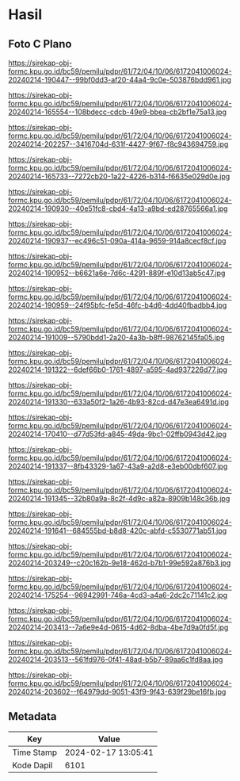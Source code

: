# Hasil

## Foto C Plano

https://sirekap-obj-formc.kpu.go.id/bc59/pemilu/pdpr/61/72/04/10/06/6172041006024-20240214-190447--99bf0dd3-af20-44a4-9c0e-503876bdd961.jpg

https://sirekap-obj-formc.kpu.go.id/bc59/pemilu/pdpr/61/72/04/10/06/6172041006024-20240214-165554--108bdecc-cdcb-49e9-bbea-cb2bf1e75a13.jpg

https://sirekap-obj-formc.kpu.go.id/bc59/pemilu/pdpr/61/72/04/10/06/6172041006024-20240214-202257--3416704d-631f-4427-9f67-f8c943694759.jpg

https://sirekap-obj-formc.kpu.go.id/bc59/pemilu/pdpr/61/72/04/10/06/6172041006024-20240214-165733--7272cb20-1a22-4226-b314-f6635e029d0e.jpg

https://sirekap-obj-formc.kpu.go.id/bc59/pemilu/pdpr/61/72/04/10/06/6172041006024-20240214-190930--40e51fc8-cbd4-4a13-a9bd-ed28765566a1.jpg

https://sirekap-obj-formc.kpu.go.id/bc59/pemilu/pdpr/61/72/04/10/06/6172041006024-20240214-190937--ec496c51-090a-414a-9659-914a8cecf8cf.jpg

https://sirekap-obj-formc.kpu.go.id/bc59/pemilu/pdpr/61/72/04/10/06/6172041006024-20240214-190952--b6621a6e-7d6c-4291-889f-e10d13ab5c47.jpg

https://sirekap-obj-formc.kpu.go.id/bc59/pemilu/pdpr/61/72/04/10/06/6172041006024-20240214-190959--24f95bfc-fe5d-46fc-b4d6-4dd40fbadbb4.jpg

https://sirekap-obj-formc.kpu.go.id/bc59/pemilu/pdpr/61/72/04/10/06/6172041006024-20240214-191009--5790bdd1-2a20-4a3b-b8ff-98762145fa05.jpg

https://sirekap-obj-formc.kpu.go.id/bc59/pemilu/pdpr/61/72/04/10/06/6172041006024-20240214-191322--6def66b0-1761-4897-a595-4ad937226d77.jpg

https://sirekap-obj-formc.kpu.go.id/bc59/pemilu/pdpr/61/72/04/10/06/6172041006024-20240214-191330--633a50f2-1a26-4b93-82cd-d47e3ea6491d.jpg

https://sirekap-obj-formc.kpu.go.id/bc59/pemilu/pdpr/61/72/04/10/06/6172041006024-20240214-170410--d77d53fd-a845-49da-9bc1-02ffb0943d42.jpg

https://sirekap-obj-formc.kpu.go.id/bc59/pemilu/pdpr/61/72/04/10/06/6172041006024-20240214-191337--8fb43329-1a67-43a9-a2d8-e3eb00dbf607.jpg

https://sirekap-obj-formc.kpu.go.id/bc59/pemilu/pdpr/61/72/04/10/06/6172041006024-20240214-191345--32b80a9a-8c2f-4d9c-a82a-8909b148c36b.jpg

https://sirekap-obj-formc.kpu.go.id/bc59/pemilu/pdpr/61/72/04/10/06/6172041006024-20240214-191641--684555bd-b8d8-420c-abfd-c5530771ab51.jpg

https://sirekap-obj-formc.kpu.go.id/bc59/pemilu/pdpr/61/72/04/10/06/6172041006024-20240214-203249--c20c162b-9e18-462d-b7b1-99e592a876b3.jpg

https://sirekap-obj-formc.kpu.go.id/bc59/pemilu/pdpr/61/72/04/10/06/6172041006024-20240214-175254--96942991-746a-4cd3-a4a6-2dc2c71141c2.jpg

https://sirekap-obj-formc.kpu.go.id/bc59/pemilu/pdpr/61/72/04/10/06/6172041006024-20240214-203413--7a6e9e4d-0615-4d62-8dba-4be7d9a0fd5f.jpg

https://sirekap-obj-formc.kpu.go.id/bc59/pemilu/pdpr/61/72/04/10/06/6172041006024-20240214-203513--561fd976-0f41-48ad-b5b7-89aa6c1fd8aa.jpg

https://sirekap-obj-formc.kpu.go.id/bc59/pemilu/pdpr/61/72/04/10/06/6172041006024-20240214-203602--f64979dd-9051-43f9-9f43-639f29be16fb.jpg


## Metadata

| Key        | Value               |
| ---------- | ------------------- |
| Time Stamp | 2024-02-17 13:05:41 |
| Kode Dapil | 6101                |



